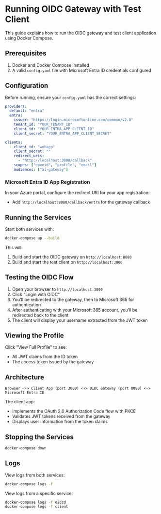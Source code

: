 # Running OIDC Gateway with Test Client

This guide explains how to run the OIDC gateway and test client application using Docker Compose.

## Prerequisites

1. Docker and Docker Compose installed
2. A valid `config.yaml` file with Microsoft Entra ID credentials configured

## Configuration

Before running, ensure your `config.yaml` has the correct settings:

```yaml
providers:
  default: "entra"
  entra:
    issuer: "https://login.microsoftonline.com/common/v2.0"
    tenant_id: "YOUR_TENANT_ID"
    client_id: "YOUR_ENTRA_APP_CLIENT_ID"
    client_secret: "YOUR_ENTRA_APP_CLIENT_SECRET"

clients:
  - client_id: "webapp"
    client_secret: ""
    redirect_uris:
      - "http://localhost:3000/callback"
    scopes: ["openid", "profile", "email"]
    audiences: ["ai-gateway"]
```

### Microsoft Entra ID App Registration

In your Azure portal, configure the redirect URI for your app registration:
- Add `http://localhost:8080/callback/entra` for the gateway callback

## Running the Services

Start both services with:

```bash
docker-compose up --build
```

This will:
1. Build and start the OIDC gateway on `http://localhost:8080`
2. Build and start the test client on `http://localhost:3000`

## Testing the OIDC Flow

1. Open your browser to `http://localhost:3000`
2. Click "Login with OIDC"
3. You'll be redirected to the gateway, then to Microsoft 365 for authentication
4. After authenticating with your Microsoft 365 account, you'll be redirected back to the client
5. The client will display your username extracted from the JWT token

## Viewing the Profile

Click "View Full Profile" to see:
- All JWT claims from the ID token
- The access token issued by the gateway

## Architecture

```
Browser <-> Client App (port 3000) <-> OIDC Gateway (port 8080) <-> Microsoft Entra ID
```

The client app:
- Implements the OAuth 2.0 Authorization Code flow with PKCE
- Validates JWT tokens received from the gateway
- Displays user information from the token claims

## Stopping the Services

```bash
docker-compose down
```

## Logs

View logs from both services:

```bash
docker-compose logs -f
```

View logs from a specific service:

```bash
docker-compose logs -f oidcd
docker-compose logs -f client
```
